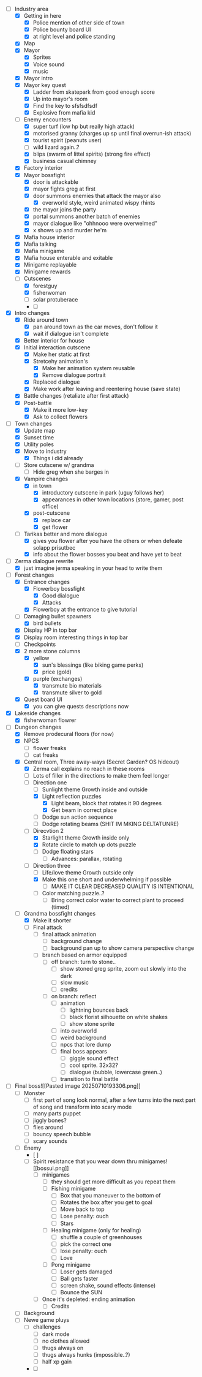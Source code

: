 - [ ] Industry area
	- [x] Getting in here
		- [x] Police mention of other side of town
		- [x] Police bounty board UI
		- [x] at right level and police standing
	- [x] Map
	- [x] Mayor
		- [x] Sprites
		- [x] Voice sound
		- [x] music
	- [x] Mayor intro
	- [x] Mayor key quest
		- [x] Ladder from skatepark from good enough score
		- [x] Up into mayor's room
		- [x] Find the key to sfsfsdfsdf 
		- [x] Explosive from mafia kid
	- [ ] Enemy encounters
		- [x] super turf (low hp but really high attack)
		- [x] motorised granny (charges up sp until final overrun-ish attack)
		- [x] tourist spirit (peanuts user)
		- [ ] wild lizard again..?
		- [x] blips (swarm of littel spirits) (strong fire effect)
		- [x] business casual chimney
	- [x] Factory interior
	- [x] Mayor bossfight
		- [x] door is attackable
		- [x] mayor fights greg at first
		- [x] door summons enemies that attack the mayor also
			- [x] overworld style, weird animated wispy rhints
		- [x] the mayor joins the party
		- [x] portal summons another batch of enemies
		- [x] mayor dialogue like "ohhnooo were overwelmed"
		- [x] x shows up and murder he'm
	- [x]  Mafia house interior
	- [x] Mafia talking
	- [x] Mafia minigame
	- [x] Mafia house enterable and exitable
	- [x] Minigame replayable
	- [x] Minigame rewards
	- [ ] Cutscenes
		- [x] forestguy
		- [x] fisherwoman
		- [ ] solar protuberace
		- [ ] 
- [x] Intro changes
	- [x] Ride around town
		- [x] pan around town as the car moves, don't follow it
		- [x] wait if dialogue isn't complete
	- [x] Better interior for house
	- [x] Initial interaction cutscene
		- [x] Make her static at first
		- [x] Stretcehy animation's
			- [x] Make her animation system reusable
			- [x] Remove dialogue portrait
		- [x] Replaced dialogue
		- [x] Make work after leaving and reentering house (save state)
	- [x] Battle changes (retaliate after first attack)
	- [x] Post-battle
		- [x] Make it more low-key
		- [x] Ask to collect flowers
- [ ] Town changes
	- [x] Update map
	- [x] Sunset time
	- [x] Utility poles
	- [x] Move to industry
		- [x] Things i did already
	- [ ] Store cutscene w/ grandma
		- [ ] Hide greg when she barges in
	- [x] Vampire changes
		- [x] in town
			- [x] introductory cutscene in park (uguy follows her)
			- [x] appearances in other town locations (store, gamer, post office)
		- [x] post-cutscene
			- [x] replace car
			- [x] get flower
	- [ ] Tarikas better and more dialogue
		- [x] gives you flower after you have the others or when defeate solapp prisutbec
		- [x] info about the flower bosses you beat and have yet to beat
- [ ] Zerma dialogue rewrite
	- [x] just imagine jerma speaking in your head to write them
- [ ] Forest changes
	- [x] Entrance changes
		- [x] Flowerboy bossfight
			- [x] Good dialogue
			- [x] Attacks
		- [x] Flowerboy at the entrance to give tutorial
	- [ ] Damaging bullet spawners
		- [x] bird bullets
	- [x] Display HP in top bar
	- [x] Display room interesting things in top bar
	- [ ] Checkpoints
	- [x] 2 more stone columns
		- [x] yellow
			- [x] sun's blessings (like biking game perks)
			- [x] price (gold)
		- [x] purple (exchanges)
			- [x] transmute bio materials
			- [x] transmute silver to gold
	- [x] Quest board UI
		- [x] you can give quests descriptions now
- [x] Lakeside changes
	- [x] fisherwoman flowrer
- [ ] Dungeon changes
	- [x] Remove prodecural floors (for now)
	- [x] NPCS
		- [ ] flower freaks
		- [ ] cat freaks
	- [x] Central room, Three away-ways (Secret Garden? OS hideout)
		- [x] Zerma call explains no reach in these rooms
		- [ ] Lots of filler in the directions to make them feel longer
		- [ ] Direction one
			- [ ] Sunlight theme
			Growth inside and outside
			- [x] Light reflection puzzles
				- [x] Light beam, block that rotates it 90 degrees
				- [x] Get beam in correct place
			- [ ] Dodge sun action sequence
			- [ ] Dodge rotating beams (SHIT IM MKING DELTATUNRE)
		- [ ] Direcvtion 2
			- [x] Starlight theme
			Growth inside only
			- [x] Rotate circle to match up dots puzzle
			- [ ] Dodge floating stars
				- [ ] Advances: parallax, rotating
		- [ ] Direction three
			- [ ] Life/love theme
			Growth outside only
			- [x] Make this one short and underwhelming if possible
				- [ ] MAKE IT CLEAR DECREASED QUALITY IS INTENTIONAL
			- [ ] Color matching puzzle..?
				- [ ] Bring correct color water to correct plant to proceed (timed)
	- [ ] Grandma bossfight changes
		- [x] Make it shorter
		- [ ] Final attack
			- [ ] final attack animation
				- [ ] background change
				- [ ] background pan up to show camera perspective change
			- [ ] branch based on armor equipped
				- [ ] off branch: turn to stone..
					- [ ] show stoned greg sprite, zoom out slowly into the dark
					- [ ] slow music
					- [ ] credits
				- [ ] on branch: reflect
					- [ ] animation
						- [ ] lightning bounces back
						- [ ] black florist silhouette on white shakes
						- [ ] show stone sprite
					- [ ] into overworld
					- [ ] weird background
					- [ ] npcs that lore dump
					- [ ] final boss appears
						- [ ] giggle sound effect
						- [ ] cool sprite. 32x32?
						- [ ] dialogue (bubble, lowercase green..)
					- [ ] transition to final battle
- [ ] Final boss![[Pasted image 20250710193306.png]]
	- [ ] Monster
		- [ ] first part of song look normal, after a few turns into the next part of song and transform into scary mode
		- [ ] many parts puppet
		- [ ] jiggly bones?
		- [ ] flies around
		- [ ] bouncy speech bubble
		- [ ] scary sounds
	- [ ] Enemy
		- [ ] 
		- [ ] Spirit resistance that you wear down thru minigames![[bossui.png]]
			- [ ] minigames
				- [ ] they should get more difficult as you repeat them
				- [ ] Fishing minigame
					- [ ] Box that you maneuver to the bottom of
					- [ ] Rotates the box after you get to goal
					- [ ] Move back to top
					- [ ] Lose penalty: ouch
					- [ ] Stars
				- [ ] Healing minigame (only for healing)
					- [ ] shuffle a couple of greenhouses
					- [ ] pick the correct one
					- [ ] lose penalty: ouch
					- [ ] Love
				- [ ] Pong minigame
					- [ ] Loser gets damaged
					- [ ] Ball gets faster
					- [ ] screen shake, sound effects (intense)
					- [ ] Bounce the SUN
			- [ ] Once it's depleted: ending animation
				- [ ] Credits
	- [ ] Background
	- [ ] Newe game pluys
		- [ ] challenges
			- [ ] dark mode
			- [ ] no clothes allowed
			- [ ] thugs always on
			- [ ] thugs always hunks (impossible..?)
			- [ ] half xp gain
		- [ ] 